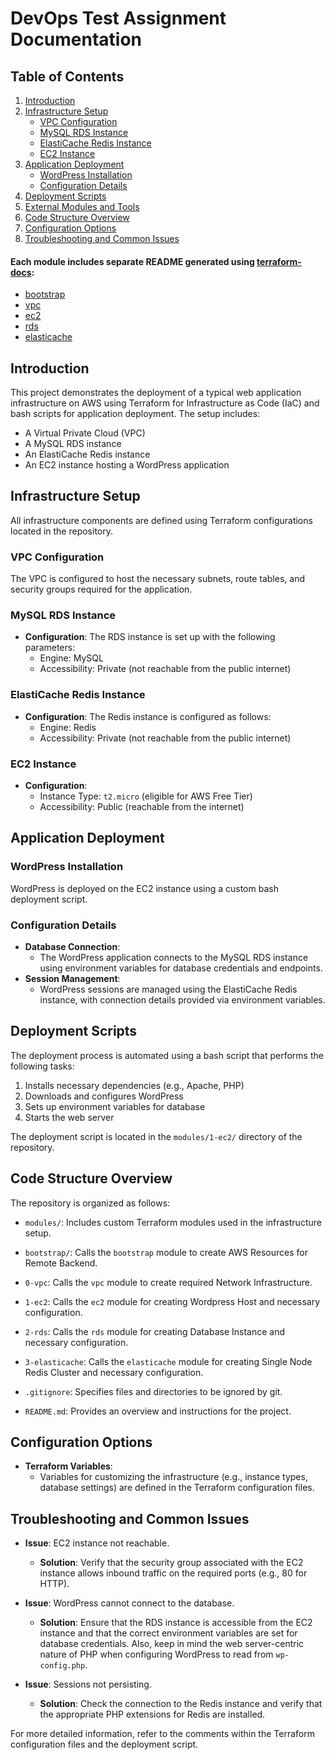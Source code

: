 # DevOps Test Assignment Documentation

## Table of Contents

1. [Introduction](#introduction)
2. [Infrastructure Setup](#infrastructure-setup)
   - [VPC Configuration](#vpc-configuration)
   - [MySQL RDS Instance](#mysql-rds-instance)
   - [ElastiCache Redis Instance](#elasticache-redis-instance)
   - [EC2 Instance](#ec2-instance)
3. [Application Deployment](#application-deployment)
   - [WordPress Installation](#wordpress-installation)
   - [Configuration Details](#configuration-details)
4. [Deployment Scripts](#deployment-scripts)
5. [External Modules and Tools](#external-modules-and-tools)
6. [Code Structure Overview](#code-structure-overview)
7. [Configuration Options](#configuration-options)
8. [Troubleshooting and Common Issues](#troubleshooting-and-common-issues)

#### Each module includes separate README generated using [terraform-docs](https://github.com/terraform-docs/terraform-docs):

- [bootstrap](https://github.com/scottishwidow/test-assignment/blob/main/modules/bootstrap/README.md)
- [vpc](https://github.com/scottishwidow/test-assignment/blob/main/modules/0-vpc/README.md)
- [ec2](https://github.com/scottishwidow/test-assignment/blob/main/modules/1-ec2/README.md)
- [rds](https://github.com/scottishwidow/test-assignment/blob/main/modules/2-rds/README.md)
- [elasticache](https://github.com/scottishwidow/test-assignment/blob/main/modules/3-elasticache/README.md)

## Introduction

This project demonstrates the deployment of a typical web application infrastructure on AWS using Terraform for Infrastructure as Code (IaC) and bash scripts for application deployment. The setup includes:

- A Virtual Private Cloud (VPC)
- A MySQL RDS instance
- An ElastiCache Redis instance
- An EC2 instance hosting a WordPress application

## Infrastructure Setup

All infrastructure components are defined using Terraform configurations located in the repository.

### VPC Configuration

The VPC is configured to host the necessary subnets, route tables, and security groups required for the application.

### MySQL RDS Instance

- **Configuration**: The RDS instance is set up with the following parameters:
  - Engine: MySQL
  - Accessibility: Private (not reachable from the public internet)

### ElastiCache Redis Instance

- **Configuration**: The Redis instance is configured as follows:
  - Engine: Redis
  - Accessibility: Private (not reachable from the public internet)

### EC2 Instance

- **Configuration**:
  - Instance Type: `t2.micro` (eligible for AWS Free Tier)
  - Accessibility: Public (reachable from the internet)

## Application Deployment

### WordPress Installation

WordPress is deployed on the EC2 instance using a custom bash deployment script.

### Configuration Details

- **Database Connection**:
  - The WordPress application connects to the MySQL RDS instance using environment variables for database credentials and endpoints.
- **Session Management**:
  - WordPress sessions are managed using the ElastiCache Redis instance, with connection details provided via environment variables.

## Deployment Scripts

The deployment process is automated using a bash script that performs the following tasks:

1. Installs necessary dependencies (e.g., Apache, PHP)
2. Downloads and configures WordPress
3. Sets up environment variables for database
4. Starts the web server

The deployment script is located in the `modules/1-ec2/` directory of the repository.

## Code Structure Overview

The repository is organized as follows:

- `modules/`: Includes custom Terraform modules used in the infrastructure setup.
- `bootstrap/`: Calls the `bootstrap` module to create AWS Resources for Remote Backend.
- `0-vpc`: Calls the `vpc` module to create required Network Infrastructure.
- `1-ec2`: Calls the `ec2` module for creating Wordpress Host and necessary configuration.
- `2-rds`: Calls the `rds` module for creating Database Instance and necessary configuration.
- `3-elasticache`: Calls the `elasticache` module for creating Single Node Redis Cluster and necessary configuration.

- `.gitignore`: Specifies files and directories to be ignored by git.
- `README.md`: Provides an overview and instructions for the project.

## Configuration Options

- **Terraform Variables**:
  - Variables for customizing the infrastructure (e.g., instance types, database settings) are defined in the Terraform configuration files.

## Troubleshooting and Common Issues

- **Issue**: EC2 instance not reachable.
  - **Solution**: Verify that the security group associated with the EC2 instance allows inbound traffic on the required ports (e.g., 80 for HTTP).

- **Issue**: WordPress cannot connect to the database.
  - **Solution**: Ensure that the RDS instance is accessible from the EC2 instance and that the correct environment variables are set for database credentials. Also, keep in mind the web server-centric nature of PHP when configuring WordPress to read from `wp-config.php`.

- **Issue**: Sessions not persisting.
  - **Solution**: Check the connection to the Redis instance and verify that the appropriate PHP extensions for Redis are installed.

For more detailed information, refer to the comments within the Terraform configuration files and the deployment script.